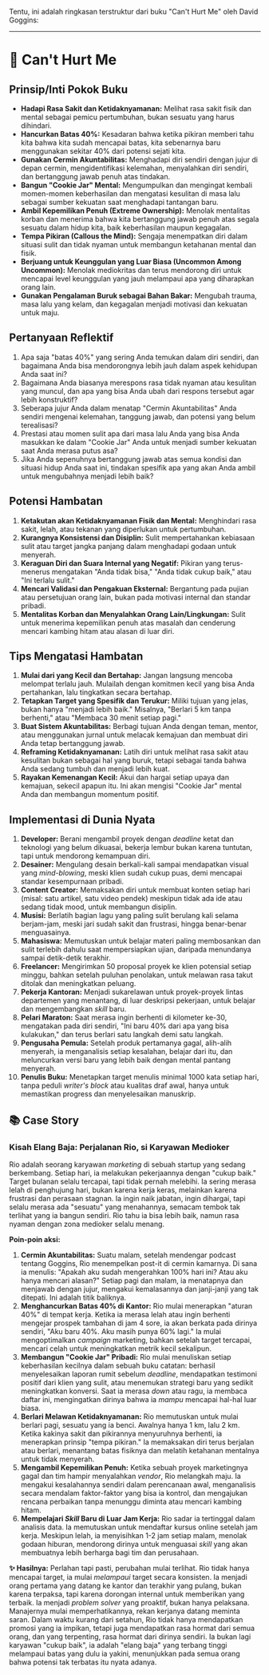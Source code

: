 Tentu, ini adalah ringkasan terstruktur dari buku "Can't Hurt Me" oleh David Goggins:

---

# 📖 Can't Hurt Me

## Prinsip/Inti Pokok Buku
-   **Hadapi Rasa Sakit dan Ketidaknyamanan:** Melihat rasa sakit fisik dan mental sebagai pemicu pertumbuhan, bukan sesuatu yang harus dihindari.
-   **Hancurkan Batas 40%:** Kesadaran bahwa ketika pikiran memberi tahu kita bahwa kita sudah mencapai batas, kita sebenarnya baru menggunakan sekitar 40% dari potensi sejati kita.
-   **Gunakan Cermin Akuntabilitas:** Menghadapi diri sendiri dengan jujur di depan cermin, mengidentifikasi kelemahan, menyalahkan diri sendiri, dan bertanggung jawab penuh atas tindakan.
-   **Bangun "Cookie Jar" Mental:** Mengumpulkan dan mengingat kembali momen-momen keberhasilan dan mengatasi kesulitan di masa lalu sebagai sumber kekuatan saat menghadapi tantangan baru.
-   **Ambil Kepemilikan Penuh (Extreme Ownership):** Menolak mentalitas korban dan menerima bahwa kita bertanggung jawab penuh atas segala sesuatu dalam hidup kita, baik keberhasilan maupun kegagalan.
-   **Tempa Pikiran (Callous the Mind):** Sengaja menempatkan diri dalam situasi sulit dan tidak nyaman untuk membangun ketahanan mental dan fisik.
-   **Berjuang untuk Keunggulan yang Luar Biasa (Uncommon Among Uncommon):** Menolak mediokritas dan terus mendorong diri untuk mencapai level keunggulan yang jauh melampaui apa yang diharapkan orang lain.
-   **Gunakan Pengalaman Buruk sebagai Bahan Bakar:** Mengubah trauma, masa lalu yang kelam, dan kegagalan menjadi motivasi dan kekuatan untuk maju.

## Pertanyaan Reflektif
1.  Apa saja "batas 40%" yang sering Anda temukan dalam diri sendiri, dan bagaimana Anda bisa mendorongnya lebih jauh dalam aspek kehidupan Anda saat ini?
2.  Bagaimana Anda biasanya merespons rasa tidak nyaman atau kesulitan yang muncul, dan apa yang bisa Anda ubah dari respons tersebut agar lebih konstruktif?
3.  Seberapa jujur Anda dalam menatap "Cermin Akuntabilitas" Anda sendiri mengenai kelemahan, tanggung jawab, dan potensi yang belum terealisasi?
4.  Prestasi atau momen sulit apa dari masa lalu Anda yang bisa Anda masukkan ke dalam "Cookie Jar" Anda untuk menjadi sumber kekuatan saat Anda merasa putus asa?
5.  Jika Anda sepenuhnya bertanggung jawab atas semua kondisi dan situasi hidup Anda saat ini, tindakan spesifik apa yang akan Anda ambil untuk mengubahnya menjadi lebih baik?

## Potensi Hambatan
1.  **Ketakutan akan Ketidaknyamanan Fisik dan Mental:** Menghindari rasa sakit, lelah, atau tekanan yang diperlukan untuk pertumbuhan.
2.  **Kurangnya Konsistensi dan Disiplin:** Sulit mempertahankan kebiasaan sulit atau target jangka panjang dalam menghadapi godaan untuk menyerah.
3.  **Keraguan Diri dan Suara Internal yang Negatif:** Pikiran yang terus-menerus mengatakan "Anda tidak bisa," "Anda tidak cukup baik," atau "Ini terlalu sulit."
4.  **Mencari Validasi dan Pengakuan Eksternal:** Bergantung pada pujian atau persetujuan orang lain, bukan pada motivasi internal dan standar pribadi.
5.  **Mentalitas Korban dan Menyalahkan Orang Lain/Lingkungan:** Sulit untuk menerima kepemilikan penuh atas masalah dan cenderung mencari kambing hitam atau alasan di luar diri.

## Tips Mengatasi Hambatan
1.  **Mulai dari yang Kecil dan Bertahap:** Jangan langsung mencoba melompat terlalu jauh. Mulailah dengan komitmen kecil yang bisa Anda pertahankan, lalu tingkatkan secara bertahap.
2.  **Tetapkan Target yang Spesifik dan Terukur:** Miliki tujuan yang jelas, bukan hanya "menjadi lebih baik." Misalnya, "Berlari 5 km tanpa berhenti," atau "Membaca 30 menit setiap pagi."
3.  **Buat Sistem Akuntabilitas:** Berbagi tujuan Anda dengan teman, mentor, atau menggunakan jurnal untuk melacak kemajuan dan membuat diri Anda tetap bertanggung jawab.
4.  **Reframing Ketidaknyamanan:** Latih diri untuk melihat rasa sakit atau kesulitan bukan sebagai hal yang buruk, tetapi sebagai tanda bahwa Anda sedang tumbuh dan menjadi lebih kuat.
5.  **Rayakan Kemenangan Kecil:** Akui dan hargai setiap upaya dan kemajuan, sekecil apapun itu. Ini akan mengisi "Cookie Jar" mental Anda dan membangun momentum positif.

## Implementasi di Dunia Nyata
1.  **Developer:** Berani mengambil proyek dengan *deadline* ketat dan teknologi yang belum dikuasai, bekerja lembur bukan karena tuntutan, tapi untuk mendorong kemampuan diri.
2.  **Desainer:** Mengulang desain berkali-kali sampai mendapatkan visual yang *mind-blowing*, meski klien sudah cukup puas, demi mencapai standar kesempurnaan pribadi.
3.  **Content Creator:** Memaksakan diri untuk membuat konten setiap hari (misal: satu artikel, satu video pendek) meskipun tidak ada ide atau sedang tidak mood, untuk membangun disiplin.
4.  **Musisi:** Berlatih bagian lagu yang paling sulit berulang kali selama berjam-jam, meski jari sudah sakit dan frustrasi, hingga benar-benar menguasainya.
5.  **Mahasiswa:** Memutuskan untuk belajar materi paling membosankan dan sulit terlebih dahulu saat mempersiapkan ujian, daripada menundanya sampai detik-detik terakhir.
6.  **Freelancer:** Mengirimkan 50 proposal proyek ke klien potensial setiap minggu, bahkan setelah puluhan penolakan, untuk melawan rasa takut ditolak dan meningkatkan peluang.
7.  **Pekerja Kantoran:** Menjadi sukarelawan untuk proyek-proyek lintas departemen yang menantang, di luar deskripsi pekerjaan, untuk belajar dan mengembangkan *skill* baru.
8.  **Pelari Maraton:** Saat merasa ingin berhenti di kilometer ke-30, mengatakan pada diri sendiri, "Ini baru 40% dari apa yang bisa kulakukan," dan terus berlari satu langkah demi satu langkah.
9.  **Pengusaha Pemula:** Setelah produk pertamanya gagal, alih-alih menyerah, ia menganalisis setiap kesalahan, belajar dari itu, dan meluncurkan versi baru yang lebih baik dengan mental pantang menyerah.
10. **Penulis Buku:** Menetapkan target menulis minimal 1000 kata setiap hari, tanpa peduli *writer's block* atau kualitas draf awal, hanya untuk memastikan progress dan menyelesaikan manuskrip.

## 📚 Case Story

### Kisah Elang Baja: Perjalanan Rio, si Karyawan Medioker

Rio adalah seorang karyawan *marketing* di sebuah startup yang sedang berkembang. Setiap hari, ia melakukan pekerjaannya dengan "cukup baik." Target bulanan selalu tercapai, tapi tidak pernah melebihi. Ia sering merasa lelah di penghujung hari, bukan karena kerja keras, melainkan karena frustrasi dan perasaan stagnan. Ia ingin naik jabatan, ingin dihargai, tapi selalu merasa ada "sesuatu" yang menahannya, semacam tembok tak terlihat yang ia bangun sendiri. Rio tahu ia bisa lebih baik, namun rasa nyaman dengan zona medioker selalu menang.

**Poin-poin aksi:**
1.  **Cermin Akuntabilitas:** Suatu malam, setelah mendengar podcast tentang Goggins, Rio menempelkan post-it di cermin kamarnya. Di sana ia menulis: "Apakah aku sudah mengerahkan 100% hari ini? Atau aku hanya mencari alasan?" Setiap pagi dan malam, ia menatapnya dan menjawab dengan jujur, mengakui kemalasannya dan janji-janji yang tak ditepati. Ini adalah titik baliknya.
2.  **Menghancurkan Batas 40% di Kantor:** Rio mulai menerapkan "aturan 40%" di tempat kerja. Ketika ia merasa lelah atau ingin berhenti mengejar prospek tambahan di jam 4 sore, ia akan berkata pada dirinya sendiri, "Aku baru 40%. Aku masih punya 60% lagi." Ia mulai mengoptimalkan *campaign* marketing, bahkan setelah target tercapai, mencari celah untuk meningkatkan metrik kecil sekalipun.
3.  **Membangun "Cookie Jar" Pribadi:** Rio mulai menuliskan setiap keberhasilan kecilnya dalam sebuah buku catatan: berhasil menyelesaikan laporan rumit sebelum *deadline*, mendapatkan testimoni positif dari klien yang sulit, atau menemukan strategi baru yang sedikit meningkatkan konversi. Saat ia merasa *down* atau ragu, ia membaca daftar ini, mengingatkan dirinya bahwa ia *mampu* mencapai hal-hal luar biasa.
4.  **Berlari Melawan Ketidaknyamanan:** Rio memutuskan untuk mulai berlari pagi, sesuatu yang ia benci. Awalnya hanya 1 km, lalu 2 km. Ketika kakinya sakit dan pikirannya menyuruhnya berhenti, ia menerapkan prinsip "tempa pikiran." Ia memaksakan diri terus berjalan atau berlari, menantang batas fisiknya dan melatih ketahanan mentalnya untuk tidak menyerah.
5.  **Mengambil Kepemilikan Penuh:** Ketika sebuah proyek marketingnya gagal dan tim hampir menyalahkan *vendor*, Rio melangkah maju. Ia mengakui kesalahannya sendiri dalam perencanaan awal, menganalisis secara mendalam faktor-faktor yang bisa ia kontrol, dan mengajukan rencana perbaikan tanpa menunggu diminta atau mencari kambing hitam.
6.  **Mempelajari *Skill* Baru di Luar Jam Kerja:** Rio sadar ia tertinggal dalam analisis data. Ia memutuskan untuk mendaftar kursus online setelah jam kerja. Meskipun lelah, ia menyisihkan 1-2 jam setiap malam, menolak godaan hiburan, mendorong dirinya untuk menguasai *skill* yang akan membuatnya lebih berharga bagi tim dan perusahaan.

**✨ Hasilnya:** Perlahan tapi pasti, perubahan mulai terlihat. Rio tidak hanya mencapai target, ia mulai *melampaui* target secara konsisten. Ia menjadi orang pertama yang datang ke kantor dan terakhir yang pulang, bukan karena terpaksa, tapi karena dorongan internal untuk memberikan yang terbaik. Ia menjadi *problem solver* yang proaktif, bukan hanya pelaksana. Manajernya mulai memperhatikannya, rekan kerjanya datang meminta saran. Dalam waktu kurang dari setahun, Rio tidak hanya mendapatkan promosi yang ia impikan, tetapi juga mendapatkan rasa hormat dari semua orang, dan yang terpenting, rasa hormat dari dirinya sendiri. Ia bukan lagi karyawan "cukup baik", ia adalah "elang baja" yang terbang tinggi melampaui batas yang dulu ia yakini, menunjukkan pada semua orang bahwa potensi tak terbatas itu nyata adanya.